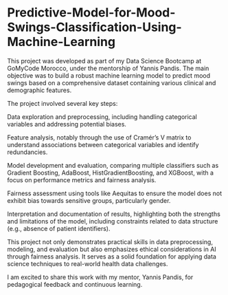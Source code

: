 # Predictive-Model-for-Mood-Swings-Classification-Using-Machine-Learning
This project was developed as part of my Data Science Bootcamp at GoMyCode Morocco, under the mentorship of Yannis Pandis. The main objective was to build a robust machine learning model to predict mood swings based on a comprehensive dataset containing various clinical and demographic features.

The project involved several key steps:

Data exploration and preprocessing, including handling categorical variables and addressing potential biases.

Feature analysis, notably through the use of Cramér’s V matrix to understand associations between categorical variables and identify redundancies.

Model development and evaluation, comparing multiple classifiers such as Gradient Boosting, AdaBoost, HistGradientBoosting, and XGBoost, with a focus on performance metrics and fairness analysis.

Fairness assessment using tools like Aequitas to ensure the model does not exhibit bias towards sensitive groups, particularly gender.

Interpretation and documentation of results, highlighting both the strengths and limitations of the model, including constraints related to data structure (e.g., absence of patient identifiers).

This project not only demonstrates practical skills in data preprocessing, modeling, and evaluation but also emphasizes ethical considerations in AI through fairness analysis. It serves as a solid foundation for applying data science techniques to real-world health data challenges.

I am excited to share this work with my mentor, Yannis Pandis, for pedagogical feedback and continuous learning.
